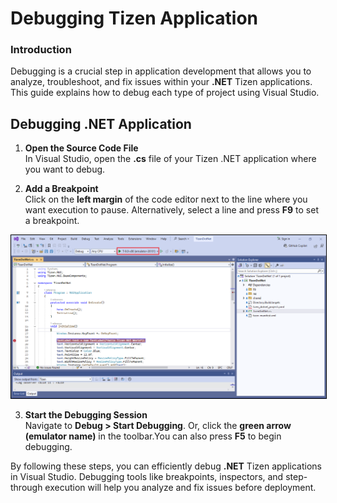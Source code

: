 # Debugging Tizen Application

### Introduction
Debugging is a crucial step in application development that allows you to analyze, troubleshoot, and fix issues within your **.NET** Tizen applications. This guide explains how to debug each type of project using Visual Studio.

## Debugging .NET Application

1. **Open the Source Code File**<br>
In Visual Studio, open the **.cs** file of your Tizen .NET application where you want to debug.

2. **Add a Breakpoint**<br>
Click on the **left margin** of the code editor next to the line where you want execution to pause. Alternatively, select a line and press **F9** to set a breakpoint.
<img alt="Debugging application" style="border: 1px solid #000000;" src="/docs/application/vstools/media/vs2022_debug_dotnet.png"/>

3. **Start the Debugging Session**<br>
Navigate to **Debug > Start Debugging**. Or, click the **green arrow (emulator name)** in the toolbar.You can also press **F5** to begin debugging.


By following these steps, you can efficiently debug **.NET** Tizen applications in  Visual Studio. Debugging tools like breakpoints, inspectors, and step-through execution will help you analyze and fix issues before deployment.
